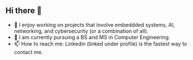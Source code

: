 ## Hi there 👋

- 🦆 I enjoy working on projects that involve embeddded systems, AI, networking, and cybersecurity (or a combination of all).
- 🏫 I am currently pursuing a BS and MS in Computer Engineering.
- 📫 How to reach me: Linkedin (linked under profile) is the fastest way to contact me.
<!--
**mattbriggs04/mattbriggs04** is a ✨ _special_ ✨ repository because its `README.md` (this file) appears on your GitHub profile.

Here are some ideas to get you started:

- 🔭 I’m currently working on ...
- 🌱 I’m currently learning ...
- 👯 I’m looking to collaborate on ...
- 🤔 I’m looking for help with ...
- 💬 Ask me about ...
- 📫 How to reach me: ...
- 😄 Pronouns: ...
- ⚡ Fun fact: ...
-->
